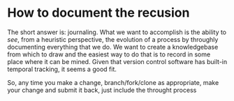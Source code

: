 # How to document the recusion

The short answer is: journaling.  What we want to accomplish is the ability to _see_, from a heuristic perspective, the evolution of a process
by throughly documenting everything that we do.  We want to create a knowledgebase from which to draw and the easiest way to do that is to
record in some place where it can be mined.  Given that version control software has built-in temporal tracking, it seems a good fit.

So, any time you make a change, branch/fork/clone as appropriate, make your change and submit it back, just include the throught process

